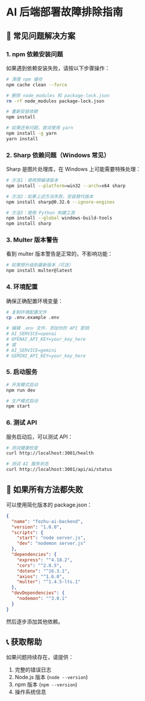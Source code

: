 # AI 后端部署故障排除指南

## 🔧 常见问题解决方案

### 1. npm 依赖安装问题

如果遇到依赖安装失败，请按以下步骤操作：

```bash
# 清理 npm 缓存
npm cache clean --force

# 删除 node_modules 和 package-lock.json
rm -rf node_modules package-lock.json

# 重新安装依赖
npm install

# 如果还有问题，尝试使用 yarn
npm install -g yarn
yarn install
```

### 2. Sharp 依赖问题（Windows 常见）

Sharp 是图片处理库，在 Windows 上可能需要特殊处理：

```bash
# 方法1：使用预编译版本
npm install --platform=win32 --arch=x64 sharp

# 方法2：如果上述方法失败，安装替代版本
npm install sharp@0.32.6 --ignore-engines

# 方法3：使用 Python 构建工具
npm install --global windows-build-tools
npm install sharp
```

### 3. Multer 版本警告

看到 multer 版本警告是正常的，不影响功能：

```bash
# 如果想升级到最新版本（可选）
npm install multer@latest
```

### 4. 环境配置

确保正确配置环境变量：

```bash
# 复制环境配置文件
cp .env.example .env

# 编辑 .env 文件，添加你的 API 密钥
# AI_SERVICE=openai
# OPENAI_API_KEY=your_key_here
# 或
# AI_SERVICE=gemini  
# GEMINI_API_KEY=your_key_here
```

### 5. 启动服务

```bash
# 开发模式启动
npm run dev

# 生产模式启动
npm start
```

### 6. 测试 API

服务启动后，可以测试 API：

```bash
# 测试健康检查
curl http://localhost:3001/health

# 测试 AI 服务状态
curl http://localhost:3001/api/ai/status
```

## 🚨 如果所有方法都失败

可以使用简化版本的 package.json：

```json
{
  "name": "fozhu-ai-backend",
  "version": "1.0.0",
  "scripts": {
    "start": "node server.js",
    "dev": "nodemon server.js"
  },
  "dependencies": {
    "express": "^4.18.2",
    "cors": "^2.8.5",
    "dotenv": "^16.3.1",
    "axios": "^1.6.0",
    "multer": "^1.4.5-lts.1"
  },
  "devDependencies": {
    "nodemon": "^3.0.1"
  }
}
```

然后逐步添加其他依赖。

## 📞 获取帮助

如果问题持续存在，请提供：
1. 完整的错误日志
2. Node.js 版本 (`node --version`)
3. npm 版本 (`npm --version`)
4. 操作系统信息